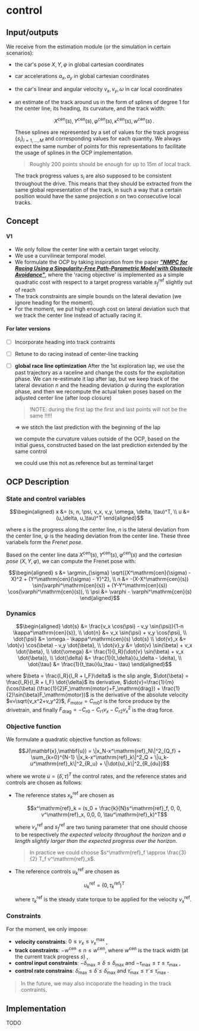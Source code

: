 # control

## Input/outputs

We receive from the estimation module (or the simulation in certain scenarios):

- the car's pose $X,Y,\varphi$ in global cartesian coordinates
- car accelerations $a_x,a_y$ in global cartesian coordinates
- the car's linear and angular velocity $v_x,v_y,\omega$ in car local
  coordinates
- an estimate of the track around us in the form of splines of degree 1 for the
  center line, its heading, its curvature, and the track width:

  ```math
  X^\mathrm{cen}(s),Y^\mathrm{cen}(s),\varphi^\mathrm{cen}(s),\kappa^\mathrm{cen}(s),w^\mathrm{cen}(s)\,.
  ```

  These splines are represented by a set of values for the track progress
  $\{s_i\}_{i=1,\dots,M}$ and corresponding values for each quantity. We always
  expect the same number of points for this representations to facilitate the
  usage of splines in the OCP implementation.

  > Roughly 200 points should be enough for up to 15m of local track.

  The track progress values $s_i$ are also supposed to be consistent throughout
  the drive. This means that they should be extracted from the same global
  representation of the track, in such a way that a certain position would have
  the same projection $s$ on two consecutive local tracks.

## Concept

#### V1

- We only follow the center line with a certain target velocity.
- We use a curvilinear temporal model.
- We formulate the OCP by taking inspiration from the paper [**_"NMPC for
  Racing Using a Singularity-Free Path-Parametric Model with Obstacle
  Avoidance"_**](https://www.sciencedirect.com/science/article/pii/S2405896320317845),
  where the 'racing objective' is implemented as a simple quadratic cost with
  respect to a target progress variable $s^\mathrm{ref}_f$ slightly out of reach
- The track constraints are simple bounds on the lateral deviation (we ignore
  heading for the moment).
- For the moment, we put high enough cost on lateral deviation such that we
  track the center line instead of actually racing it.

#### For later versions

- [ ] Incorporate heading into track contraints
- [ ] Retune to do racing instead of center-line tracking
- [ ] **global race line optimization**
      After the 1st exploration lap, we use the past trajectory as a raceline and change the costs for the exploitation phase. We can re-estimate it lap after lap, but
      we keep track of the lateral deviation $n$ and the heading deviation $\psi$ during the exploration phase, and then we recompute the actual taken poses based on the adjusted center line (after loop closure)

  > !NOTE: during the first lap the first and last points will not be the same !!!!!

  ⇒ we stitch the last prediction with the beginning of the lap

  we compute the curvature values outside of the OCP, based on the initial guess, constructed based on the last prediction extended by the same control

  we could use this not as reference but as terminal target

## OCP Description

### State and control variables

```math
\begin{aligned}
x &= (s, n, \psi, v_x, v_y, \omega, \delta, \tau)^T, \\
u &= (u_\delta, u_\tau)^T
\end{aligned}
```

where $s$ is the progress along the center line, $n$ is the lateral deviation from the center line, $\psi$ is the heading deviation from the center line.
These three variabels form the _Frenet pose_.

Based on the center line data $X^\mathrm{cen}(s), Y^\mathrm{cen}(s), \varphi^\mathrm{cen}(s)$ and the _cartesian pose_ $(X, Y, \varphi)$, we can compute the
Frenet pose with:

```math
\begin{aligned}
s &= \argmin_{\sigma} \sqrt{(X^\mathrm{cen}(\sigma) - X)^2 + (Y^\mathrm{cen}(\sigma) - Y)^2}, \\
n &= -(X-X^\mathrm{cen}(s)) \sin(\varphi^\mathrm{cen}(s)) + (Y-Y^\mathrm{cen}(s)) \cos(\varphi^\mathrm{cen}(s)), \\
\psi &= \varphi - \varphi^\mathrm{cen}(s)
\end{aligned}
```

### Dynamics

```math
\begin{aligned}
\dot{s} &= \frac{v_x \cos(\psi) - v_y \sin(\psi)}{1-n \kappa^\mathrm{cen}(s)}, \\
\dot{n} &= v_x \sin(\psi) + v_y \cos(\psi), \\
\dot{\psi} &= \omega - \kappa^\mathrm{cen}(s) \dot{s} \\
\dot{v}_x &= \dot{v} \cos(\beta) - v_y \dot{\beta}, \\
\dot{v}_y &= \dot{v} \sin(\beta) + v_x \dot{\beta}, \\
\dot{\omega} &= \frac{1}{l_R}(\dot{v} \sin(\beta) + v_x \dot{\beta}), \\
\dot{\delta} &= \frac{1}{t_\delta}(u_\delta - \delta), \\
\dot{\tau} &= \frac{1}{t_\tau}(u_\tau - \tau)
\end{aligned}
```

where $\beta = \frac{l_R}{l_R + l_F}\delta$ is the slip angle, $\dot{\beta} = \frac{l_R}{l_R + l_F} \dot{\delta}$ its derivative,
$\dot{v}=\frac{1}{m}(\cos(\beta) (\frac{1}{2}F_\mathrm{motor}+F_\mathrm{drag}) + \frac{1}{2}\sin(\beta)F_\mathrm{motor})$ is the
derivative of the absolute velocity $v=\sqrt{v_x^2+v_y^2}$, $F_\mathrm{motor}=C_\mathrm{m0}\tau$ is the force produce by the drivetrain,
and finally $F_\mathrm{drag}=-C_\mathrm{r0} - C_\mathrm{r1} v_x - C_\mathrm{r2} v_x^2$ is the drag force.

### Objective function

We formulate a quadratic objective function as follows:

```math
J(\mathbf{x},\mathbf{u}) = \|x_N-x^\mathrm{ref}_N\|^2_{Q_f} + \sum_{k=0}^{N-1} \|x_k-x^\mathrm{ref}_k\|^2_Q + \|u_k-u^\mathrm{ref}_k\|^2_{R_u} + \|\dot{u}_k\|^2_{R_{du}}
```

where we wrote $\dot{u}=(\dot{\delta}, \dot{\tau})^T$ the control rates, and the reference states and controls are chosen as follows:

- The reference states $x^\mathrm{ref}_k$ are chosen as

  ```math
  x^\mathrm{ref}_k = (s_0 + \frac{k}{N}s^\mathrm{ref}_f, 0, 0, v^\mathrm{ref}_x, 0,0, 0, \tau^\mathrm{ref}_k)^T
  ```

  where $v^\mathrm{ref}_x$ and $s^\mathrm{ref}_f$ are two tuning parameter that
  one should choose to be respectively _the expected velocity throughout the
  horizon_ and _a length slightly larger than the expected progress over the
  horizon_.

  > In practice we could choose $s^\mathrm{ref}_f \approx \frac{3}{2} T_f
  > v^\mathrm{ref}_x$.

- The reference controls $u^\mathrm{ref}_k$ are chosen as

  ```math
  u^\mathrm{ref}_k = (0, \tau^\mathrm{ref}_k)^T
  ```

  where $\tau^\mathrm{ref}_k$ is the steady state torque to be applied for the
  velocity $v^\mathrm{ref}_x$.

### Constraints

For the moment, we only impose:

- **velocity constraints**: $0 \leq v_x \leq v^\mathrm{max}_x$ ,
- **track constraints**: $-w^{\mathrm{cen}} \leq n \leq w^{\mathrm{cen}}$, where $w^{\mathrm{cen}}$ is the track width (at the current track progress $s$) ,
- **control input constraints**: $-\delta_\mathrm{max} \leq \delta \leq \delta_\mathrm{max}$ and $-\tau_\mathrm{max} \leq \tau \leq \tau_\mathrm{max}$ ,
- **control rate constrains**: $\dot{\delta}_\mathrm{max} \leq \dot{\delta} \leq \dot{\delta}_\mathrm{max}$ and $\dot{\tau}_\mathrm{max} \leq \dot{\tau} \leq \dot{\tau}_\mathrm{max}$ .

> In the future, we may also incoporate the heading in the track contraints.

## Implementation

TODO